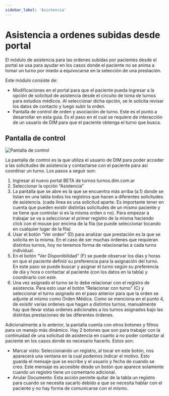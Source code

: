```yaml
---
sidebar_label: 'Asistencia'
---
```


# Asistencia a ordenes subidas desde portal

El módulo de asistencia para las ordenes subidas por pacientes desde el portal se usa para ayudar en los casos donde el paciente no se anima a tomar un turno por miedo a equivocarse en la selección de una prestación.

Este módulo consiste de:
- Modificaciones en el portal para que el paciente pueda ingresar a la opción de solicitud de asistencia desde el circuito de toma de turnos para estudios médicos. Al seleccionar dicha opción, se le solicita revisar los datos de contacto y luego subir la orden.
- Pantalla de control de orden y asociación de turno. Este es el punto a desarrollar en esta guía. Es el paso en el cual se requiere de interacción de un usuario de DIM para que el paciente obtenga el turno que busca.

## Pantalla de control

![Pantalla de control](/img/pantalla_control_.png)

La pantalla de control es la que utiliza el usuario de DIM para poder acceder a las solicitudes de asistencia y contactarse con el paciente para así coordinar un turno. Los pasos a seguir son:
1. Ingresar al nuevo portal BETA de turnos turnos.dim.com.ar
2. Seleccionar la opción “Asistencia”
3. La pantalla que se abre es la que se encuentra más arriba (a.1) donde se listan en una tabla todos los registros que hacen a diferentes solicitudes de asistencia. (cada línea es una solicitud aparte. Es importante tener en cuenta que pueden existir distintas solicitudes de un mismo paciente y se tiene que controlar si es la misma orden o no). 
Para empezar a trabajar se va a seleccionar el primer registro de la misma haciendo click con el mouse por encima de la fila (se puede seleccionar tocando en cualquier lugar de la fila)
4. Usar el botón “Ver orden” (D) para analizar que prestación es la que se solicita en la misma. En el caso de ser muchas órdenes que requieran distintos turnos, hoy no tenemos forma de relacionarlas a cada turno individual.
5. En el botón “Ver Disponibilidad” (F) se puede observar los días y horas en que el paciente definió su preferencia para la asignación del turno. En este paso se puede buscar y asignar el turno según su preferencia de día y hora o contactar al paciente (con los datos en la tabla) y coordinarlo con este.
6. Una vez asignado el turno se lo debe relacionar con el registro de asistencia. Para esto usar el botón “Relacionar con turno” (C) y seleccionar el turno asignado en el paso anterior para que la orden se adjunte al mismo como Orden Médica. Como se menciona en el punto 4, de exisitir varias ordenes que hagan a distintos turnos, manualmente hay que llevar estas ordenes adicionales a los turnos asignados bajo las distintas prestaciones de las diferentes órdenes.

Adicionalmente a lo anterior, la pantalla cuenta con otros botones y filtros para un manejo más dinámico. Hay 2 botones que son para trabajar con la continuidad de una solicitud de asistencia en cuanto a no poder contactar al paciente en los casos donde es necesario hacerlo. Estos son:
- Marcar visto: Seleccionando un registro, al tocar en este botón, nos aparecerá una ventana en la cual podemos indicar el motivo. Esto guarda el mensaje que se escribe y el usuario y fecha de cuando se creo. Este mensaje es accesible desde un botón que aparece solamente cuando un registro tiene un comentario adicional.
- Anular Documento: Esta acción permite quitar de la tabla un registro para cuando se necesita sacarlo debido a que se necesita hablar con el paciente y no hay forma de comunicarse con el mismo. 